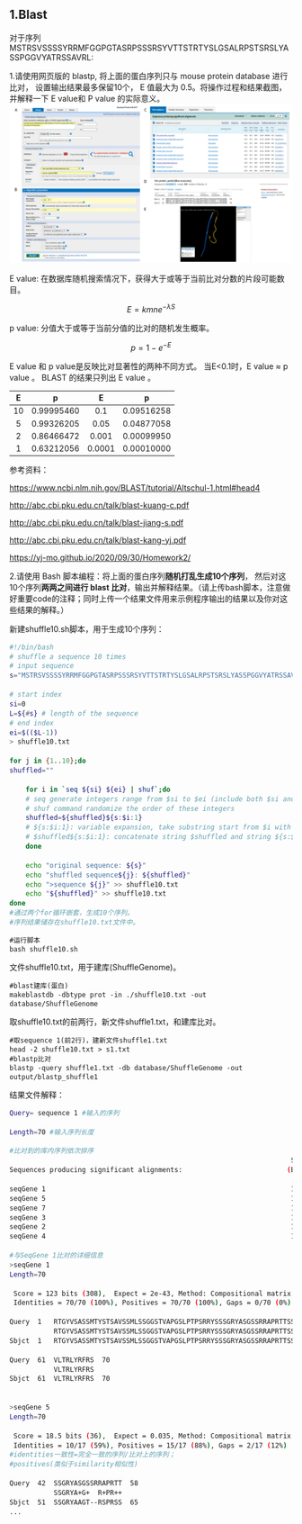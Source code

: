 ## 1.Blast

对于序列MSTRSVSSSSYRRMFGGPGTASRPSSSRSYVTTSTRTYSLGSALRPSTSRSLYASSPGGVYATRSSAVRL:

1.请使用网页版的 blastp, 将上面的蛋白序列只与 mouse protein database 进行比对， 设置输出结果最多保留10个， E 值最大为 0.5。将操作过程和结果截图，并解释一下 E value和 P value 的实际意义。
![img](https://github.com/Bioin-Mixologist/Bioinformatics_Tutorial/blob/main/others/1.Blast_homework_F1.png)


E value: 在数据库随机搜索情况下，获得大于或等于当前比对分数的片段可能数目。

$$ E = kmne^{- \lambda S} $$

p value: 分值大于或等于当前分值的比对的随机发生概率。

$$ p = 1 - e^{- E} $$

E value 和 p value是反映比对显著性的两种不同方式。
当E<0.1时，E value ≈ p value 。
BLAST 的结果只列出 E value 。

|  E   |     p      |   E    |     p      |
| :--: | :--------: | :----: | :--------: |
|  10  | 0.99995460 |  0.1   | 0.09516258 |
|  5   | 0.99326205 |  0.05  | 0.04877058 |
|  2   | 0.86466472 | 0.001  | 0.00099950 |
|  1   | 0.63212056 | 0.0001 | 0.00010000 |

参考资料：

https://www.ncbi.nlm.nih.gov/BLAST/tutorial/Altschul-1.html#head4

http://abc.cbi.pku.edu.cn/talk/blast-kuang-c.pdf

http://abc.cbi.pku.edu.cn/talk/blast-jiang-s.pdf

http://abc.cbi.pku.edu.cn/talk/blast-kang-yj.pdf

https://yj-mo.github.io/2020/09/30/Homework2/

2.请使用 Bash 脚本编程：将上面的蛋白序列**随机打乱生成10个序列**， 然后对这10个序列**两两之间进行 blast 比对**，输出并解释结果。（请上传bash脚本，注意做好重要code的注释；同时上传一个结果文件用来示例程序输出的结果以及你对这些结果的解释。）

新建shuffle10.sh脚本，用于生成10个序列：

```bash
#!/bin/bash
# shuffle a sequence 10 times
# input sequence
s="MSTRSVSSSSYRRMFGGPGTASRPSSSRSYVTTSTRTYSLGSALRPSTSRSLYASSPGGVYATRSSAVRL"

# start index
si=0
L=${#s} # length of the sequence
# end index
ei=$(($L-1))
> shuffle10.txt

for j in {1..10};do
shuffled=""

	for i in `seq ${si} ${ei} | shuf`;do
  	# seq generate integers range from $si to $ei (include both $si and $ei)
  	# shuf command randomize the order of these integers
  	shuffled=${shuffled}${s:$i:1}
  	# ${s:$i:1}: variable expansion, take substring start from $i with length 1, this operator in bash use 0 based coordinate
  	# $shuffled${s:$i:1}: concatenate string $shuffled and string ${s:$i:1}
	done

	echo "original sequence: ${s}"
	echo "shuffled sequence${j}: ${shuffled}"
	echo ">sequence ${j}" >> shuffle10.txt
	echo "${shuffled}" >> shuffle10.txt
done
#通过两个for循环嵌套，生成10个序列。
#序列结果储存在shuffle10.txt文件中。
```

```shell
#运行脚本
bash shuffle10.sh
```

文件shuffle10.txt，用于建库(ShuffleGenome)。

```shell
#blast建库(蛋白)
makeblastdb -dbtype prot -in ./shuffle10.txt -out database/ShuffleGenome
```

取shuffle10.txt的前两行，新文件shuffle1.txt，和建库比对。

```shell
#取sequence 1(前2行)，建新文件shuffle1.txt
head -2 shuffle10.txt > s1.txt
#blastp比对
blastp -query shuffle1.txt -db database/ShuffleGenome -out output/blastp_shuffle1
```

结果文件解释：

```bash
Query= sequence 1 #输入的序列

Length=70 #输入序列长度

#比对到的库内序列依次排序
                                                                      Score     E
Sequences producing significant alignments:                          (Bits)  Value

seqGene 1                                                             123     2e-43
seqGene 5                                                             18.5    0.035
seqGene 7                                                             16.9    0.16 
seqGene 3                                                             15.0    0.79 
seqGene 2                                                             14.6    0.88 
seqGene 4                                                             13.9    2.1  

#与SeqGene 1比对的详细信息
>seqGene 1
Length=70

 Score = 123 bits (308),  Expect = 2e-43, Method: Compositional matrix adjust.
 Identities = 70/70 (100%), Positives = 70/70 (100%), Gaps = 0/70 (0%)

Query  1   RTGYVSASSMTYSTSAVSSMLSSGGSTVAPGSLPTPSRRYSSSGRYASGSSRRAPRTTSS  60
           RTGYVSASSMTYSTSAVSSMLSSGGSTVAPGSLPTPSRRYSSSGRYASGSSRRAPRTTSS
Sbjct  1   RTGYVSASSMTYSTSAVSSMLSSGGSTVAPGSLPTPSRRYSSSGRYASGSSRRAPRTTSS  60

Query  61  VLTRLYRFRS  70
           VLTRLYRFRS
Sbjct  61  VLTRLYRFRS  70


>seqGene 5
Length=70

 Score = 18.5 bits (36),  Expect = 0.035, Method: Compositional matrix adjust.
 Identities = 10/17 (59%), Positives = 15/17 (88%), Gaps = 2/17 (12%)
#identities一致性=完全一致的序列/比对上的序列；
#positives(类似于similarity相似性)

Query  42  SSGRYASGSSRRAPRTT  58
           SSGRYA+G+  R+PR++
Sbjct  51  SSGRYAAGT--RSPRSS  65
...
```
